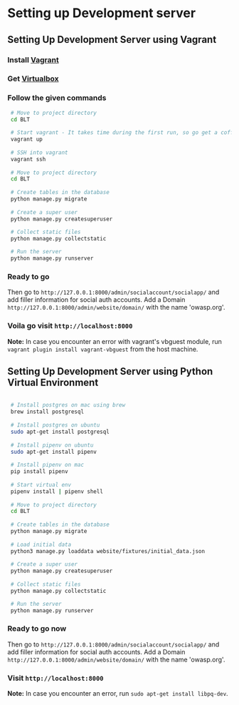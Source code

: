 # Setting up Development server

## Setting Up Development Server using Vagrant

### Install [Vagrant](https://www.vagrantup.com/)

### Get [Virtualbox](https://www.virtualbox.org/)

### Follow the given commands

```sh
 # Move to project directory
 cd BLT
 
 # Start vagrant - It takes time during the first run, so go get a coffee!
 vagrant up
 
 # SSH into vagrant 
 vagrant ssh
 
 # Move to project directory
 cd BLT
 
 # Create tables in the database
 python manage.py migrate
 
 # Create a super user
 python manage.py createsuperuser
 
 # Collect static files
 python manage.py collectstatic

 # Run the server 
 python manage.py runserver
```

### Ready to go

Then go to `http://127.0.0.1:8000/admin/socialaccount/socialapp/` and add filler information for social auth accounts.
Add a Domain `http://127.0.0.1:8000/admin/website/domain/` with the name 'owasp.org'.

### Voila go visit `http://localhost:8000`

**Note:** In case you encounter an error with vagrant's vbguest module, run `vagrant plugin install vagrant-vbguest`
from the host machine.

## Setting Up Development Server using Python Virtual Environment

```sh

 # Install postgres on mac using brew
 brew install postgresql
 
 # Install postgres on ubuntu 
 sudo apt-get install postgresql
 
 # Install pipenv on ubuntu
 sudo apt-get install pipenv
 
 # Install pipenv on mac
 pip install pipenv
 
 # Start virtual env
 pipenv install | pipenv shell
 
 # Move to project directory
 cd BLT
 
 # Create tables in the database
 python manage.py migrate
 
 # Load initial data
 python3 manage.py loaddata website/fixtures/initial_data.json
 
 # Create a super user
 python manage.py createsuperuser
 
 # Collect static files
 python manage.py collectstatic

 # Run the server 
 python manage.py runserver
```

### Ready to go now

Then go to `http://127.0.0.1:8000/admin/socialaccount/socialapp/` and add filler information for social auth accounts.
Add a Domain `http://127.0.0.1:8000/admin/website/domain/` with the name 'owasp.org'.

### Visit `http://localhost:8000`

**Note:** In case you encounter an error, run `sudo apt-get install libpq-dev`.
